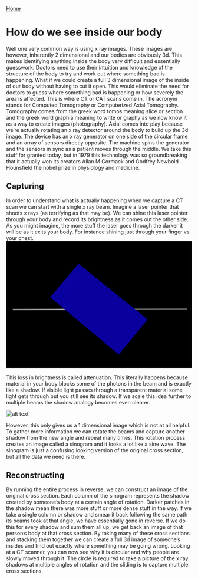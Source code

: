 [Home](./)

# How do we see inside our body

Well one very common way is using x ray images. These images are however,
inherently 2 dimensional and our bodies are obviously 3d. This makes
identifying anything inside the body very difficult and essentially guesswork.
Doctors need to use their intuition and knowledge of the structure of the body
to try and work out where something bad is happening. What if we could create
a full 3 dimensional image of the inside of our body without having to cut it
open. This would eliminate the need for doctors to guess where something bad is
happening or how severely the area is affected. This is where CT or CAT scans
come in. The acronym stands for Computed Tomography or Computerized Axial
Tomography. Tomography comes from the greek word tomos meaning slice or section
and the greek word graphia meaning to write or graphy as we now know it as a
way to create images (photography). Axial comes into play because we’re
actually rotating an x ray detector around the body to build up the 3d image.
The device has an x ray generator on one side of the circular frame and an
array of sensors directly opposite. The machine spins the generator and the
sensors in sync as a patient moves through the middle. We take this stuff for
granted today, but in 1979 this technology was so groundbreaking that it
actually won its creators Allan M Cormack and Godfrey Newbold Hounsfield the
nobel prize in physiology and medicine.

## Capturing

In order to understand what is actually happening when we capture a CT scan
we can start with a single x ray beam. Imagine a laser pointer that shoots x
rays (as terrifying as that may be). We can shine this laser pointer through
your body and record its brightness as it comes out the other side. As you
might imagine, the more stuff the laser goes through the darker it will be as
it exits your body. For instance shining just through your finger vs your
chest.
![alt text](./imgs/single-beam-shadow-radon.gif 'Singe Beam Shadow')

This loss in brightness is called attenuation. This literally happens
because material in your body blocks some of the photons in the beam and is
exactly like a shadow. If visible light passes through a transparent material
some light gets through but you still see its shadow. If we scale this idea
further to multiple beams the shadow analogy becomes even clearer.

![alt text](./imgs/multiple-beam-shadow-radon.gif 'Multiple Beam Shadows')

However, this only gives us a 1 dimensional image which is
not at all helpful. To gather more information we can rotate the beams and
capture another shadow from the new angle and repeat many times. This
rotation process creates an image called a sinogram and it looks a lot like a
sine wave. The sinogram is just a confusing looking version of the original
cross section, but all the data we need is there.

## Reconstructing

By running the entire process in reverse, we can construct an image of the
original cross section. Each column of the sinogram represents the shadow
created by someone’s body at a certain angle of rotation. Darker patches in
the shadow mean there was more stuff or more dense stuff in the way. If we
take a single column or shadow and smear it back following the same path its
beams took at that angle, we have essentially gone in reverse. If we do this
for every shadow and sum them all up, we get back an image of that person’s
body at that cross section. By taking many of these cross sections and
stacking them together we can create a full 3d image of someone’s insides and
find out exactly where something may be going wrong. Looking at a CT scanner,
you can now see why it is circular and why people are slowly moved through
it. The circle is required to take a picture of the x ray shadows at multiple
angles of rotation and the sliding is to capture multiple cross sections.
